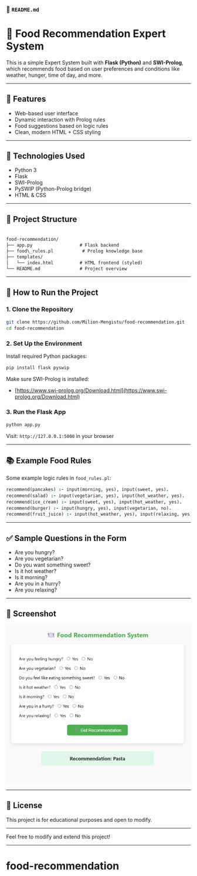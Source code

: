 

### 📄 `README.md`


# 🍴 Food Recommendation Expert System

This is a simple Expert System built with **Flask (Python)** and **SWI-Prolog**, which recommends food based on user preferences and conditions like weather, hunger, time of day, and more.

---

## 🔧 Features

- Web-based user interface
- Dynamic interaction with Prolog rules
- Food suggestions based on logic rules
- Clean, modern HTML + CSS styling

---

## 🧠 Technologies Used

- Python 3
- Flask
- SWI-Prolog
- PySWIP (Python-Prolog bridge)
- HTML & CSS

---

## 📁 Project Structure

```

food-recommendation/
├── app.py                  # Flask backend
├── food\_rules.pl           # Prolog knowledge base
├── templates/
│   └── index.html          # HTML frontend (styled)
└── README.md               # Project overview

````

---

## 🚀 How to Run the Project

### 1. Clone the Repository

```bash
git clone https://github.com/Milion-Mengistu/food-recommendation.git
cd food-recommendation
````

### 2. Set Up the Environment

Install required Python packages:

```bash
pip install flask pyswip
```

Make sure SWI-Prolog is installed:

* [https://www.swi-prolog.org/Download.html](https://www.swi-prolog.org/Download.html)

### 3. Run the Flask App

```bash
python app.py
```

Visit: `http://127.0.0.1:5000` in your browser

---

## 📚 Example Food Rules

Some example logic rules in `food_rules.pl`:

```prolog
recommend(pancakes) :- input(morning, yes), input(sweet, yes).
recommend(salad) :- input(vegetarian, yes), input(hot_weather, yes).
recommend(ice_cream) :- input(sweet, yes), input(hot_weather, yes).
recommend(burger) :- input(hungry, yes), input(vegetarian, no).
recommend(fruit_juice) :- input(hot_weather, yes), input(relaxing, yes).
```

---

## ✅ Sample Questions in the Form

* Are you hungry?
* Are you vegetarian?
* Do you want something sweet?
* Is it hot weather?
* Is it morning?
* Are you in a hurry?
* Are you relaxing?

---

## 📸 Screenshot

![UI Screenshot](/images/Screenshot.png)

---

## 📃 License

This project is for educational purposes and open to modify.

---


Feel free to modify and extend this project!



---
# food-recommendation
